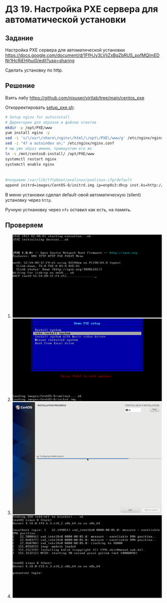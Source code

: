 # ДЗ 19. Настройка PXE сервера для автоматической установки

## Задание
Настройка PXE сервера для автоматической установки
https://docs.google.com/document/d/1FfHJy3LVIiZxBqZbRUS_pofMQlmEDNr1HcRiEHjhui0/edit?usp=sharing

Сделать установку по http.

## Решение
Взять лабу https://github.com/nixuser/virtlab/tree/main/centos_pxe

Откорректировать [setup_pxe.sh](setup_pxe.sh):
```sh
# Setup nginx for autoinstall 
# Директория для образов и файлов ответов
mkdir -p /opt/PXE/www
yum install nginx -y
sed -i 's/\/usr\/share\/nginx\/html/\/opt\/PXE\/www/g' /etc/nginx/nginx.conf
sed -i "47 a autoindex on;" /etc/nginx/nginx.conf
# мы уже образ имеем, примаунтим его же
ln -s /mnt/centos8-install/ /opt/PXE/www
systemctl restart nginx
systemctl enable nginx


#поправим /var/lib/tftpboot/pxelinux/pxelinux.cfg/default
append initrd=images/CentOS-8/initrd.img ip=enp0s3:dhcp inst.ks=http://10.0.0.20/ks.cfg inst.repo=http://10.0.0.20/centos8-install
```

В меню установки сделал default-овой автоматическую (silent) установку через ```http```.

Ручную устнановку через ```nfs``` оставил как есть, на память.

## Проверяем
1. ![1](pics/0.png)
2. ![2](pics/1.png)
3. ![3](pics/2.png)
4. ![4](pics/3.png)





